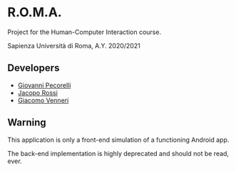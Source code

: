 # R.O.M.A.

Project for the Human-Computer Interaction course.

Sapienza Università di Roma, A.Y. 2020/2021

## Developers
* [Giovanni Pecorelli](https://github.com/GioPec)
* [Jacopo Rossi](https://github.com/JacopoRossi)
* [Giacomo Venneri](https://github.com/GiacomoVenneri)

## Warning

This application is only a front-end simulation of a functioning Android app.

The back-end implementation is highly deprecated and should not be read, ever.
